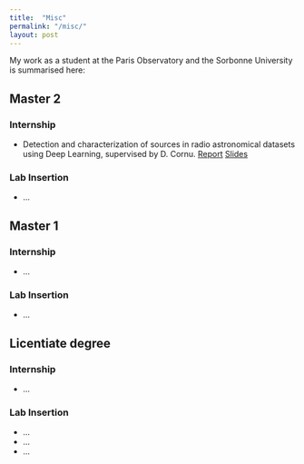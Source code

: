 ```yaml
---
title:  "Misc"
permalink: "/misc/"
layout: post
---
```


My work as a student at the Paris Observatory and the Sorbonne University is summarised here:

## Master 2

### Internship
* Detection and characterization of sources in radio astronomical datasets using Deep Learning, supervised by D. Cornu. [Report](https://adnothing.github.io/doc/studies/M2_Internship_Report.pdf) [Slides](https://adnothing.github.io/doc/studies/M2_Internship_Slides.pdf)

### Lab Insertion
* ...

## Master 1

### Internship
* ...

### Lab Insertion
* ...

## Licentiate degree

### Internship
* ...

### Lab Insertion
* ...
* ...
* ...
